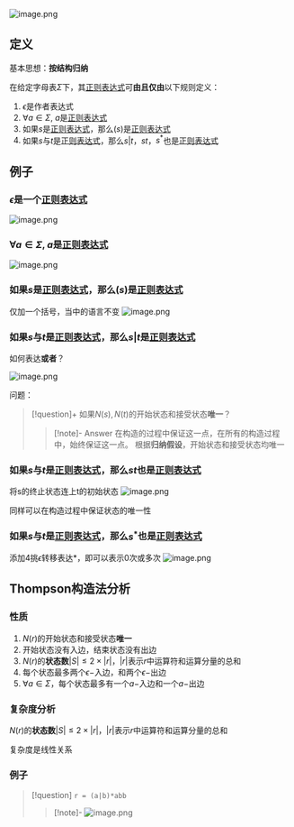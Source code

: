 

![image.png](https://pic-1257412153.cos.ap-nanjing.myqcloud.com/images/2023/12/30/20231230113632-8c0f2d.png)


## 定义

基本思想：**按结构归纳**

在给定字母表$\Sigma$下，其[正则表达式](正则表达式.md)可**由且仅由**以下规则定义：
1. $\epsilon$是作者表达式
2. $\forall a \in \Sigma$, $a$是[正则表达式](正则表达式.md)
3. 如果$s$是[正则表达式](正则表达式.md)，那么$(s)$是[正则表达式](正则表达式.md)
4. 如果$s$与$t$是[正则表达式](正则表达式.md)，那么$s|t$，$st$，$s^*$也是[正则表达式](正则表达式.md)

## 例子

### $\epsilon$是一个[正则表达式](正则表达式.md)

![image.png](https://pic-1257412153.cos.ap-nanjing.myqcloud.com/images/2023/12/30/20231230114304-c8ea3a.png)

### $\forall a \in \Sigma$, $a$是[正则表达式](正则表达式.md)
![image.png](https://pic-1257412153.cos.ap-nanjing.myqcloud.com/images/2023/12/30/20231230114339-19549e.png)


### 如果$s$是[正则表达式](正则表达式.md)，那么$(s)$是[正则表达式](正则表达式.md)
仅加一个括号，当中的语言不变
![image.png](https://pic-1257412153.cos.ap-nanjing.myqcloud.com/images/2023/12/30/20231230114408-6586a4.png)


### 如果$s$与$t$是[正则表达式](正则表达式.md)，那么$s|t$是[正则表达式](正则表达式.md)

如何表达**或者**？

![image.png](https://pic-1257412153.cos.ap-nanjing.myqcloud.com/images/2023/12/30/20231230114455-5958bb.png)

问题：

> [!question]+
> 如果$N(s), N(t)$的开始状态和接受状态**唯一**？
> > [!note]- Answer
> > 在构造的过程中保证这一点，在所有的构造过程中，始终保证这一点。
> > 根据**归纳假设**，开始状态和接受状态均唯一

### 如果$s$与$t$是[正则表达式](正则表达式.md)，那么$st$也是[正则表达式](正则表达式.md)

将s的终止状态连上t的初始状态
![image.png](https://pic-1257412153.cos.ap-nanjing.myqcloud.com/images/2023/12/30/20231230115535-2a5888.png)

同样可以在构造过程中保证状态的唯一性


### 如果$s$与$t$是[正则表达式](正则表达式.md)，那么$s^*$也是[正则表达式](正则表达式.md)

添加4挑$\epsilon$转移表达\*，即可以表示0次或多次
![image.png](https://pic-1257412153.cos.ap-nanjing.myqcloud.com/images/2023/12/30/20231230115652-2d14cc.png)

## Thompson构造法分析

### 性质

1. $N(r)$的开始状态和接受状态**唯一**
2. 开始状态没有入边，结束状态没有出边
3. $N(r)$的**状态数**$|S| \leq 2\times |r|$，$|r|$表示$r$中运算符和运算分量的总和
4. 每个状态最多两个$\epsilon-$入边，和两个$\epsilon-$出边
5. $\forall a \in \Sigma$，每个状态最多有一个$a-$入边和一个$a-$出边

### 复杂度分析

$N(r)$的**状态数**$|S| \leq 2\times |r|$，$|r|$表示$r$中运算符和运算分量的总和

复杂度是线性关系


### 例子

> [!question]
> `r = (a|b)*abb`
> > [!note]-
> > ![image.png](https://pic-1257412153.cos.ap-nanjing.myqcloud.com/images/2023/12/30/20231230120335-b9e8b8.png)
> 




